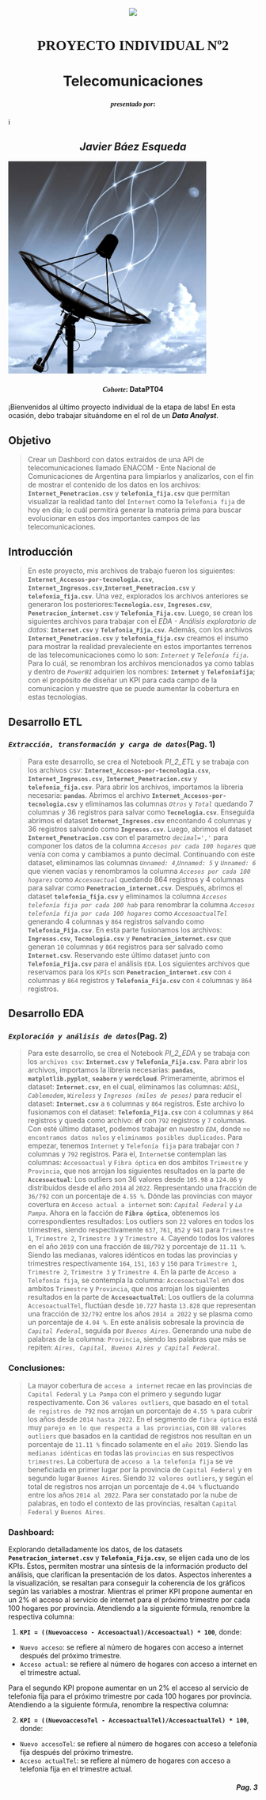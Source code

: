 <p align='center'>
<img src ="https://d31uz8lwfmyn8g.cloudfront.net/Assets/logo-henry-white-lg.png">
<p>

<h1 align=center><span style="font-family:Arial Black">PROYECTO INDIVIDUAL Nº2</span></h1>
<h1 align='center'>Telecomunicaciones</h1>
<h4 align=center><span style="font-family:Arial Black"><i>presentado por</i>:</h4>i
<h2 align=center><i>Javier Báez Esqueda</i></h2>
 
<p><img src="Antena.jpg", width="400"></p>
<h4 align=center><span style="font-family:Arial Black"><i>Cohorte</i></span>: DataPT04</h4>

¡Bienvenidos al último proyecto individual de la etapa de labs! En esta ocasión, debo trabajar situándome en el rol de un ***Data Analyst***.

<h2>Objetivo</h2>

> Crear un Dashbord con datos extraidos de una API de telecomunicaciones llamado ENACOM - Ente Nacional de Comunicaciones de Argentina para limpiarlos y analizarlos, con el fin de mostrar
el contenido de los datos en los archivos: **`Internet_Penetracion.csv`** y **`telefonia_fija.csv`** que permitan visualizar la realidad tanto del `Internet` como la `Telefonia fija` de hoy en día; lo cuál permitirá generar la materia prima para buscar evolucionar en estos dos importantes campos de las telecomunicaciones.

<h2>Introducción</h2>

> En este proyecto, mis archivos de trabajo fueron los siguientes: **`Internet_Accesos-por-tecnologia.csv`**, **`Internet_Ingresos.csv`**,**`Internet_Penetracion.csv`** y **`telefonia_fija.csv`**. Una vez, explorados los archivos anteriores se generaron los posteriores:**`Tecnologia.csv`**, **`Ingresos.csv`**, **`Penetracion_internet.csv`** y **`Telefonia_Fija.csv`**. Luego, se crean los siguientes archivos para
trabajar con el *EDA - Análisis exploratorio de datos*: **`Internet.csv`** y **`Telefonia_Fija.csv`**.
Además, con los archivos **`Internet_Penetracion.csv`** y **`telefonia_fija.csv`** creamos el insumo para mostrar la realidad prevaleciente en estos importantes terrenos de las telecomunicaciones como lo son: *`Internet`*  y *`Telefonía fija`*.
Para lo cuál, se renombran los archivos mencionados ya como tablas y dentro de *`PowerBI`* adquirien los nombres: **`Internet`** y **`Telefoniafija`**; con el propósito de diseñar un KPI para cada campo de la comunicacion y muestre que se puede aumentar la cobertura en estas tecnologias.

## Desarrollo ETL
### *`Extracción, transformación y carga de datos`*(Pag. 1)
> Para este desarrollo, se crea el Notebook *PI_2_ETL* y se trabaja con los archivos csv: **`Internet_Accesos-por-tecnologia.csv`**,
**`Internet_Ingresos.csv`**, **`Internet_Penetracion.csv`** y **`telefonia_fija.csv`**. Para abrir los archivos, importamos la libreria necesaria: **`pandas`**.
Abrimos el archivo **`Internet_Accesos-por-tecnologia.csv`** y eliminamos las columnas *`Otros`* y *`Total`* quedando 7 columnas
y 36 registros para salvar como **`Tecnologia.csv`**. Enseguida abrimos el dataset **`Internet_Ingresos.csv`** encontando 4 columnas y 36 registros
salvando como **`Ingresos.csv`**. Luego, abrimos el dataset **`Internet_Penetracion.csv`** con el parametro *`decimal=','`* para componer los datos de la columna
*`Accesos por cada 100 hogares`* que venía con coma y cambiamos a punto decimal. Continuando con este dataset, eliminamos las columnas *`Unnamed: 4`*,*`Unnamed: 5`* y *`Unnamed: 6`*
que vienen vacías y renombramos la columna *`Accesos por cada 100 hogares`* como *`Accesoactual`* quedando 864 registros y 4 columnas para salvar como **`Penetracion_internet.csv`**. Después, abrimos el dataset **`telefonia_fija.csv`** y eliminamos la columna
*`Accesos telefonía fija por cada 100 hab`* para renombrar la columna *`Accesos telefonía fija por cada 100 hogares`* como *`AccesoactualTel`*
generando 4 columnas y `864` registros salvando como **`Telefonia_Fija.csv`**.
En esta parte fusionamos los archivos: **`Ingresos.csv`**, **`Tecnologia.csv`** y **`Penetracion_internet.csv`** que generan
`10` columnas y `864` registros para ser salvado como **`Internet.csv`**. Reservando este último dataset junto con **`Telefonia_Fija.csv`** para el análisis `EDA`. Los siguientes archivos que reservamos para los `KPIs` son **`Penetracion_internet.csv`** con `4`
columnas y `864` registros y **`Telefonia_Fija.csv`** con `4` columnas y `864` registros.

## Desarrollo EDA
### *`Exploración y análisis de datos`*(Pag. 2)
> Para este desarrollo, se crea el Notebook *PI_2_EDA* y se trabaja con los `archivos csv`: **`Internet.csv`** y **`Telefonia_Fija.csv`**. Para abrir los archivos, 
importamos la libreria necesarias: **`pandas`**, **`matplotlib.pyplot`**, **`seaborn`** y **`wordcloud`**. Primeramente, abrimos el dataset: **`Internet.csv`**, en el cual,
eliminamos las columnas: *`ADSL`*, *`Cablemodem`*, *`Wireless`* y *`Ingresos (miles de pesos)`* para reducir el dataset:
**`Internet.csv`** a `6` columnas y `864` registros. Este archivo lo fusionamos con el dataset: **`Telefonia_Fija.csv`** con `4` columnas y `864` registros y queda como archivo: **`df`**
con `792` registros y `7` columnas. Con esté último dataset, podemos trabajar en nuestro *`EDA`*, donde `no encontramos datos nulos` y `eliminamos posibles duplicados`.
Para empezar, tenemos `Internet` y `Telefonía fija` para trabajar con `7` columnas y `792` registros. Para el, `Internet`se contemplan las columnas: `Accesoactual` y `Fibra óptica` en dos ambitos `Trimestre` y `Provincia`, que nos arrojan los siguientes resultados en la parte de **`Accesoactual`**:
Los outliers son 36 valores desde `105.98` a `124.06` y distribuidos desde el año `2014` al `2022`. Representando una fracción de `36/792` con un porcentaje de `4.55 %`.
Dónde las provincias con mayor covertura en `Acceso actual a internet` son: *`Capital Federal`* y *`La Pampa`*. Ahora en la facción de **`Fibra óptica`**, obtenemos los correspondientes resultados:
Los outliers son `22` valores en todos los trimestres, siendo respectivamente `637`, `761`, `852` y `941` para `Trimestre 1`, `Trimestre 2`, `Trimestre 3` y `Trimestre 4`.
Cayendo todos los valores en el año `2019` con una fracción de `88/792` y porcentaje de `11.11 %`.
Siendo las medianas, valores idénticos en todas las provincias y trimestres respectivamente `164`, `151`, `163` y `150`
para `Trimestre 1`, `Trimestre 2`, `Trimestre 3` y `Trimestre 4`. En la parte de `Acceso a Telefonía fija`, se contempla la columna: `AccesoactualTel` en dos ambitos `Trimestre` y `Provincia`, que nos arrojan los siguientes resultados en la parte de **`AccesoactualTel`**:
Los outliers de la columna `AccesoactualTel`, fluctúan desde `10.727` hasta `13.828` que representan una fracción de `32/792` entre los años `2014 a 2022` y se plasma como un porcentaje de `4.04 %`.
En este análisis sobresale la provincia de *`Capital Federal`*, seguida por *`Buenos Aires`*. Generando una nube de palabras de la columna: `Provincia`, siendo las palabras que más se repiten: *`Aires, Capital, Buenos Aires y Capital Federal`*.

### Conclusiones:
> La mayor cobertura de `acceso a internet` recae en las provincias de `Capital Federal` y `La Pampa` con el primero y segundo lugar respectivamente.
Con `36 valores outliers`, que basado en el `total de registros de 792` nos arrojan un porcentaje de `4.55 %` para cubrir los años desde `2014 hasta 2022`. En el segmento de `fibra óptica` está muy `parejo en lo que respecta a las provincias`, con `88 valores outliers` que basados en la cantidad de registros nos
resultan en un porcentaje de `11.11 %` fincado solamente en el `año 2019`. Siendo las `medianas idénticas` en todas las `provincias` en sus respectivos `trimestres`. La cobertura de `acceso a la telefonía fija` se ve beneficiada en primer lugar por la provincia de `Capital Federal` y en segundo lugar `Buenos Aires`.
Siendo `32 valores outliers`, y según el total de registros nos arrojan un porcentaje de `4.04 %` fluctuando entre los años `2014 al 2022`. Para ser constatado por la nube de palabras, en todo el contexto de las provincias, resaltan `Capital Federal` y `Buenos Aires`.

### Dashboard:

Explorando detalladamente los datos, de los datasets **`Penetracion_internet.csv`** y **`Telefonia_Fija.csv`**, se elijen cada uno de los KPIs.
Éstos, permiten mostrar una síntesis de la información producto del análisis, que clarifican la presentación de los datos.
Aspectos inherentes a la visualización, se resaltan para conseguir la coherencia de los gráficos según las variables a mostrar. 
Mientras el primer KPI propone aumentar en un 2% el acceso al servicio de internet para el próximo trimestre por cada 100 hogares por provincia.
Atendiendo a la siguiente fórmula, renombre la respectiva columna: 
1. **`KPI = ((Nuevoacceso - Accesoactual)/Accesoactual) * 100`**, donde:
* `Nuevo acceso`: se refiere al número de hogares con acceso a internet después del próximo trimestre.
* `Acceso actual`: se refiere al número de hogares con acceso a internet en el trimestre actual.

Para el segundo KPI propone aumentar en un 2% el acceso al servicio de telefonia fija para el próximo trimestre por cada 100 hogares por provincia.
Atendiendo a la siguiente fórmula, renombre la respectiva columna: 

2. **`KPI = ((NuevoaccesoTel - AccesoactualTel)/AccesoactualTel) * 100`**, donde:
* `Nuevo accesoTel`: se refiere al número de hogares con acceso a telefonía fija después del próximo trimestre.
* `Acceso actualTel`: se refiere al número de hogares con acceso a telefonia fija en el trimestre actual.

<h4 align='right'><i>Pag. 3</i></h4>   
